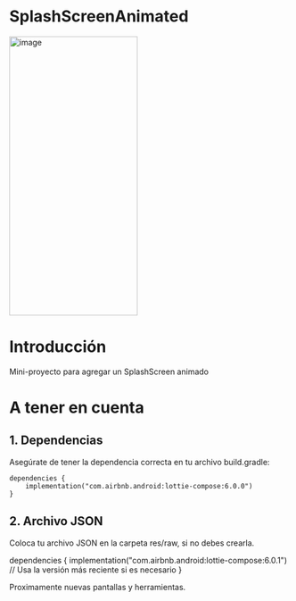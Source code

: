 
# SplashScreenAnimated

  <img src="https://github.com/user-attachments/assets/77153d58-7648-4e86-8318-97f27f517825" alt="image" style="width: 230px; height: 500px;" />


# Introducción

Mini-proyecto para agregar un SplashScreen animado

# A tener en cuenta

## 1. Dependencias
Asegúrate de tener la dependencia correcta en tu archivo build.gradle:

    dependencies {
        implementation("com.airbnb.android:lottie-compose:6.0.0")
    }

## 2. Archivo JSON
Coloca tu archivo JSON en la carpeta res/raw, si no debes crearla.


dependencies {
    implementation("com.airbnb.android:lottie-compose:6.0.1") // Usa la versión más reciente si es necesario
}

  

Proximamente nuevas pantallas y herramientas.
